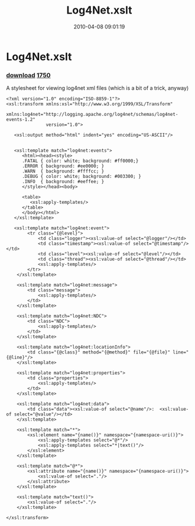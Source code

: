 ﻿---
pid:            1746
parent:         0
children:       1750
poster:         Joel Bennett
title:          Log4Net.xslt
date:           2010-04-08 09:01:19
description:    A stylesheet for viewing log4net xml files (which is a bit of a trick, anyway)
format:         posh
---

# Log4Net.xslt

### [download](1746.ps1)  [1750](1750.md)

A stylesheet for viewing log4net xml files (which is a bit of a trick, anyway)

```posh
<?xml version="1.0" encoding="ISO-8859-1"?>
<xsl:transform xmlns:xsl="http://www.w3.org/1999/XSL/Transform"
               xmlns:log4net="http://logging.apache.org/log4net/schemas/log4net-events-1.2"
               version="1.0">

   <xsl:output method="html" indent="yes" encoding="US-ASCII"/>
   

   <xsl:template match="log4net:events">
      <html><head><style>
      .FATAL { color: white; background: #ff0000;}
      .ERROR { background: #ee0000; }
      .WARN  { background: #ffffcc; }
      .DEBUG { color: white; background: #003300; }
      .INFO  { background: #eeffee; }
      </style></head><body>
      
      <table>
         <xsl:apply-templates/>
      </table>
      </body></html>
   </xsl:template>

   <xsl:template match="log4net:event">
        <tr class="{@level}">
            <td class="logger"><xsl:value-of select="@logger"/></td>
            <td class="timestamp"><xsl:value-of select="@timestamp"/></td>
            <td class="level"><xsl:value-of select="@level"/></td>
            <td class="thread"><xsl:value-of select="@thread"/></td>
            <xsl:apply-templates/>
        </tr>
    </xsl:template>

    <xsl:template match="log4net:message">
        <td class="message">
            <xsl:apply-templates/>
        </td>
    </xsl:template>

    <xsl:template match="log4net:NDC">
        <td class="NDC">
            <xsl:apply-templates/>
        </td>
    </xsl:template>

    <xsl:template match="log4net:locationInfo">
        <td class="{@class}" method="{@method}" file="{@file}" line="{@line}"/>
    </xsl:template>

    <xsl:template match="log4net:properties">
        <td class="properties">
            <xsl:apply-templates/>
        </td>
    </xsl:template>

    <xsl:template match="log4net:data">
        <td class="data"><xsl:value-of select="@name"/>:  <xsl:value-of select="@value"/></td>
    </xsl:template>

    <xsl:template match="*">
        <xsl:element name="{name()}" namespace="{namespace-uri()}">
            <xsl:apply-templates select="@*"/>
            <xsl:apply-templates select="*|text()"/>
        </xsl:element>
    </xsl:template>

    <xsl:template match="@*">
        <xsl:attribute name="{name()}" namespace="{namespace-uri()}">
            <xsl:value-of select="."/>
        </xsl:attribute>
    </xsl:template>
    
    <xsl:template match="text()">
        <xsl:value-of select="."/>
    </xsl:template>

</xsl:transform>

```
